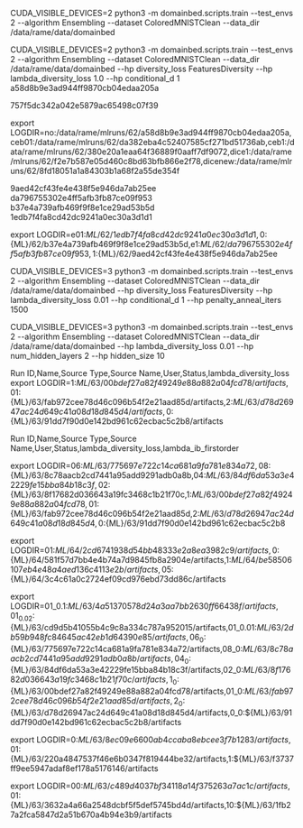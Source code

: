 CUDA_VISIBLE_DEVICES=2 python3 -m domainbed.scripts.train --test_envs 2 --algorithm Ensembling --dataset ColoredMNISTClean --data_dir /data/rame/data/domainbed


CUDA_VISIBLE_DEVICES=2 python3 -m domainbed.scripts.train --test_envs 2 --algorithm Ensembling --dataset ColoredMNISTClean --data_dir /data/rame/data/domainbed --hp diversity_loss FeaturesDiversity --hp lambda_diversity_loss 1.0 --hp conditional_d 1
a58d8b9e3ad944ff9870cb04edaa205a

757f5dc342a042e5879ac65498c07f39

export LOGDIR=no:/data/rame/mlruns/62/a58d8b9e3ad944ff9870cb04edaa205a,ceb01:/data/rame/mlruns/62/da382eba4c52407585cf271bd51736ab,ceb1:/data/rame/mlruns/62/380e20a1eaa64f36889f0aaff7df9072,dice1:/data/rame/mlruns/62/f2e7b587e05d460c8bd63bfb866e2f78,dicenew:/data/rame/mlruns/62/8fd18051a1a84303b1a68f2a55de354f


9aed42cf43fe4e438f5e946da7ab25ee
da796755302e4ff5afb3fb87ce09f953
b37e4a739afb469f9f8e1ce29ad53b5d
1edb7f4fa8cd42dc9241a0ec30a3d1d1

export LOGDIR=e01:${ML}/62/1edb7f4fa8cd42dc9241a0ec30a3d1d1,0:${ML}/62/b37e4a739afb469f9f8e1ce29ad53b5d,e1:${ML}/62/da796755302e4ff5afb3fb87ce09f953,1:${ML}/62/9aed42cf43fe4e438f5e946da7ab25ee



CUDA_VISIBLE_DEVICES=3 python3 -m domainbed.scripts.train --test_envs 2 --algorithm Ensembling --dataset ColoredMNISTClean --data_dir /data/rame/data/domainbed --hp diversity_loss FeaturesDiversity --hp lambda_diversity_loss 0.01 --hp conditional_d 1 --hp penalty_anneal_iters 1500


CUDA_VISIBLE_DEVICES=3 python3 -m domainbed.scripts.train --test_envs 2 --algorithm Ensembling --dataset ColoredMNISTClean --data_dir /data/rame/data/domainbed --hp lambda_diversity_loss 0.01
--hp num_hidden_layers 2 --hp hidden_size 10


Run ID,Name,Source Type,Source Name,User,Status,lambda_diversity_loss
export LOGDIR=1:${ML}/63/00bdef27a82f49249e88a882a04fcd78/artifacts,01:${ML}/63/fab972cee78d46c096b54f2e21aad85d/artifacts,2:${ML}/63/d78d26947ac24d649c41a08d18d845d4/artifacts,0:${ML}/63/91dd7f90d0e142bd961c62ecbac5c2b8/artifacts


Run ID,Name,Source Type,Source Name,User,Status,lambda_diversity_loss,lambda_ib_firstorder

export LOGDIR=06:${ML}/63/775697e722c14ca681a9fa781e834a72,08:${ML}/63/8c78aacb2cd7441a95add9291adb0a8b,04:${ML}/63/84df6da53a3e42229fe15bba84b18c3f,02:${ML}/63/8f17682d036643a19fc3468c1b21f70c,1:${ML}/63/00bdef27a82f49249e88a882a04fcd78,01:${ML}/63/fab972cee78d46c096b54f2e21aad85d,2:${ML}/63/d78d26947ac24d649c41a08d18d845d4,0:${ML}/63/91dd7f90d0e142bd961c62ecbac5c2b8

export LOGDIR=01:${ML}/64/2cd6741938d54bb48333e2a8ea3982c9/artifacts,0:${ML}/64/581f57d7bb4e4b74a7d9845fb8a2904e/artifacts,1:${ML}/64/be58506107eb4e48a4aed136c4113e2b/artifacts,05:${ML}/64/3c4c61a0c2724ef09cd976ebd73dd86c/artifacts


export LOGDIR=01_0.1:${ML}/63/4a51370578d24a3aa7bb2630ff66438f/artifacts,01_0.02:${ML}/63/cd9d5b41055b4c9c8a334c787a952015/artifacts,01_0.01:${ML}/63/2db59b948fc84645ac42eb1d64390e85/artifacts,06_0:${ML}/63/775697e722c14ca681a9fa781e834a72/artifacts,08_0:${ML}/63/8c78aacb2cd7441a95add9291adb0a8b/artifacts,04_0:${ML}/63/84df6da53a3e42229fe15bba84b18c3f/artifacts,02_0:${ML}/63/8f17682d036643a19fc3468c1b21f70c/artifacts,1_0:${ML}/63/00bdef27a82f49249e88a882a04fcd78/artifacts,01_0:${ML}/63/fab972cee78d46c096b54f2e21aad85d/artifacts,2_0:${ML}/63/d78d26947ac24d649c41a08d18d845d4/artifacts,0_0:${ML}/63/91dd7f90d0e142bd961c62ecbac5c2b8/artifacts

export LOGDIR=0:${ML}/63/8ec09e6600ab4ccaba8ebcee3f7b1283/artifacts,01:${ML}/63/220a4847537f46e6b0347f819444be32/artifacts,1:${ML}/63/f3737ff9ee5947adaf8ef178a5176146/artifacts


export LOGDIR=00:${ML}/63/c489d4037bf34118a14f375263a7ac1c/artifacts,01:${ML}/63/3632a4a66a2548dcbf5f5def5745bd4d/artifacts,10:${ML}/63/1fb27a2fca5847d2a51b670a4b94e3b9/artifacts
